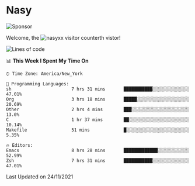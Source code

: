 # Nasy

<!--
<p align="center">
<img height="200" src="https://github-readme-stats.vercel.app/api?username=nasyxx&count_private=true&show_icons=true&theme=dracula&include_all_commits=true"/>
<img height="200" src="https://github-readme-stats.vercel.app/api/top-langs/?username=nasyxx&theme=dracula&hide=html,jupyter+notebook&count_private=true&show_icons=true"/>
</p>

  
----------------
-->

![Sponsor](https://img.shields.io/static/v1.svg?label=Sponsor&message=%E2%9D%A4&logo=GitHub&style=flat&color=pink)
 
Welcome, the ![nasyxx visitor counter](https://count.getloli.com/get/@nasyxx?theme=rule34)th vistor!
 
<!--START_SECTION:waka-->
![Lines of code](https://img.shields.io/badge/From%20Hello%20World%20I%27ve%20Written-5.4%20million%20lines%20of%20code-blue)

📊 **This Week I Spent My Time On** 

```text
⌚︎ Time Zone: America/New_York

💬 Programming Languages: 
sh                       7 hrs 31 mins       ███████████░░░░░░░░░░░░░░   47.01% 
Org                      3 hrs 18 mins       █████░░░░░░░░░░░░░░░░░░░░   20.69% 
Other                    2 hrs 4 mins        ███░░░░░░░░░░░░░░░░░░░░░░   13.0% 
C                        1 hr 37 mins        ██░░░░░░░░░░░░░░░░░░░░░░░   10.14% 
Makefile                 51 mins             █░░░░░░░░░░░░░░░░░░░░░░░░   5.35%

🔥 Editors: 
Emacs                    8 hrs 28 mins       █████████████░░░░░░░░░░░░   52.99% 
Zsh                      7 hrs 31 mins       ███████████░░░░░░░░░░░░░░   47.01%

```


 Last Updated on 24/11/2021
<!--END_SECTION:waka-->

<!-- ![visitors](https://visitor-badge.laobi.icu/badge?page_id=nasyxx.nasyxx) -->

